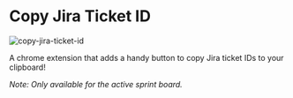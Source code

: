 # Copy Jira Ticket ID

![copy-jira-ticket-id](https://user-images.githubusercontent.com/4729966/214346197-d0cba3f6-39a0-40b6-bc2d-16de2035a3fd.gif)

A chrome extension that adds a handy button to copy Jira ticket IDs to your clipboard!

_Note: Only available for the active sprint board._
